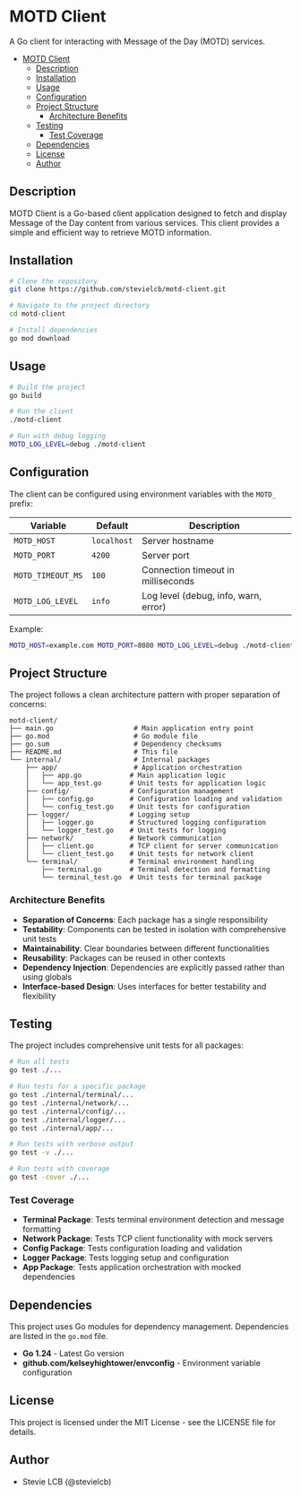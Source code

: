 # MOTD Client

A Go client for interacting with Message of the Day (MOTD) services.

- [MOTD Client](#motd-client)
  - [Description](#description)
  - [Installation](#installation)
  - [Usage](#usage)
  - [Configuration](#configuration)
  - [Project Structure](#project-structure)
    - [Architecture Benefits](#architecture-benefits)
  - [Testing](#testing)
    - [Test Coverage](#test-coverage)
  - [Dependencies](#dependencies)
  - [License](#license)
  - [Author](#author)

## Description

MOTD Client is a Go-based client application designed to fetch and display Message of the Day content from various services. This client provides a simple and efficient way to retrieve MOTD information.

## Installation

```bash
# Clone the repository
git clone https://github.com/stevielcb/motd-client.git

# Navigate to the project directory
cd motd-client

# Install dependencies
go mod download
```

## Usage

```bash
# Build the project
go build

# Run the client
./motd-client

# Run with debug logging
MOTD_LOG_LEVEL=debug ./motd-client
```

## Configuration

The client can be configured using environment variables with the `MOTD_` prefix:

| Variable | Default | Description |
|----------|---------|-------------|
| `MOTD_HOST` | `localhost` | Server hostname |
| `MOTD_PORT` | `4200` | Server port |
| `MOTD_TIMEOUT_MS` | `100` | Connection timeout in milliseconds |
| `MOTD_LOG_LEVEL` | `info` | Log level (debug, info, warn, error) |

Example:

```bash
MOTD_HOST=example.com MOTD_PORT=8080 MOTD_LOG_LEVEL=debug ./motd-client
```

## Project Structure

The project follows a clean architecture pattern with proper separation of concerns:

```plaintext
motd-client/
├── main.go                    # Main application entry point
├── go.mod                     # Go module file
├── go.sum                     # Dependency checksums
├── README.md                  # This file
└── internal/                  # Internal packages
    ├── app/                   # Application orchestration
    │   ├── app.go            # Main application logic
    │   └── app_test.go       # Unit tests for application logic
    ├── config/               # Configuration management
    │   ├── config.go         # Configuration loading and validation
    │   └── config_test.go    # Unit tests for configuration
    ├── logger/               # Logging setup
    │   ├── logger.go         # Structured logging configuration
    │   └── logger_test.go    # Unit tests for logging
    ├── network/              # Network communication
    │   ├── client.go         # TCP client for server communication
    │   └── client_test.go    # Unit tests for network client
    └── terminal/             # Terminal environment handling
        ├── terminal.go       # Terminal detection and formatting
        └── terminal_test.go  # Unit tests for terminal package
```

### Architecture Benefits

- **Separation of Concerns**: Each package has a single responsibility
- **Testability**: Components can be tested in isolation with comprehensive unit tests
- **Maintainability**: Clear boundaries between different functionalities
- **Reusability**: Packages can be reused in other contexts
- **Dependency Injection**: Dependencies are explicitly passed rather than using globals
- **Interface-based Design**: Uses interfaces for better testability and flexibility

## Testing

The project includes comprehensive unit tests for all packages:

```bash
# Run all tests
go test ./...

# Run tests for a specific package
go test ./internal/terminal/...
go test ./internal/network/...
go test ./internal/config/...
go test ./internal/logger/...
go test ./internal/app/...

# Run tests with verbose output
go test -v ./...

# Run tests with coverage
go test -cover ./...
```

### Test Coverage

- **Terminal Package**: Tests terminal environment detection and message formatting
- **Network Package**: Tests TCP client functionality with mock servers
- **Config Package**: Tests configuration loading and validation
- **Logger Package**: Tests logging setup and configuration
- **App Package**: Tests application orchestration with mocked dependencies

## Dependencies

This project uses Go modules for dependency management. Dependencies are listed in the `go.mod` file.

- **Go 1.24** - Latest Go version
- **github.com/kelseyhightower/envconfig** - Environment variable configuration

## License

This project is licensed under the MIT License - see the LICENSE file for details.

## Author

- Stevie LCB (@stevielcb)
